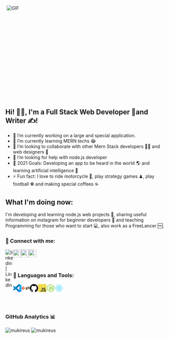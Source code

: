 <img align="right" alt="GIF" src="https://github.com/abhisheknaiidu/abhisheknaiidu/blob/master/code.gif?raw=true" width="500" height="320" />

## Hi! 👨‍🎓, I'm a Full Stack Web Developer 🚀and Writer ✍!
- 🔭 I’m currently working on a large and special application.
- 🌱 I’m currently learning MERN techs 😂
- 👯 I’m looking to collaborate with other Mern Stack developers 👩‍💻 and web designers 🎨
- 🤔 I’m looking for help with node.js developer
- 🥅 2021 Goals: Developing an app to be heard in the world 🌎 and learning artificial intelligence 🤖
- ⚡ Fun fact: I love to ride motorcycle 🛵, play strategy games ♟, play football ⚽ and making special coffees ☕

## What I'm doing now:
I'm developing and learning node.js web projects 🚀, sharing useful information on instagram for beginner developers 📃 and teaching Programming for those who want to start  💻, also work as a FreeLancer 🆓.

### 📩 Connect with me:

[<img align="left" alt="linkedin | LinkedIn" width="24px" src="https://raw.githubusercontent.com/peterthehan/peterthehan/master/assets/linkedin.svg" />][linkedin]
[<img align="left" height="24" width="24" src="https://cdn.jsdelivr.net/npm/simple-icons@v4/icons/instagram.svg" />][instagram]
[<img align="left" height="24" width="24" src="https://e7.pngegg.com/pngimages/891/900/png-clipart-logo-hackerrank-where-s-weed-java-hacker-thumbnail.png" />][HackerRank]
[<img align="left" height="24" width="24" src="https://cdn.jsdelivr.net/npm/simple-icons@v4/icons/gmail.svg" />][gmail]


<br />


[instagram]: https://www.instagram.com/berkeehalil/
[HackerRank]: https://www.hackerrank.com/bayraktarbh
[linkedin]: hhttps://www.linkedin.com/in/berkeehalil/
[gmail]: mailto:bayraktarbh@gmail.com
<br />

### 🔧 Languages and Tools:

[<img align="left" alt="Visual Studio Code" width="26px" src="https://raw.githubusercontent.com/github/explore/80688e429a7d4ef2fca1e82350fe8e3517d3494d/topics/visual-studio-code/visual-studio-code.png" />][vsCode]
[<img align="left" alt="Git" width="26px" src="https://raw.githubusercontent.com/github/explore/80688e429a7d4ef2fca1e82350fe8e3517d3494d/topics/git/git.png" />][git]
[<img align="left" alt="GitHub" width="26px" src="https://raw.githubusercontent.com/github/explore/78df643247d429f6cc873026c0622819ad797942/topics/github/github.png" />][github]
[<img align="left" alt="JavaScript" width="26px" src="https://raw.githubusercontent.com/devicons/devicon/1119b9f84c0290e0f0b38982099a2bd027a48bf1/icons/javascript/javascript-original.svg" />][JavaScript]
[<img align="left" alt="Node.js" width="26px" src="https://raw.githubusercontent.com/devicons/devicon/1119b9f84c0290e0f0b38982099a2bd027a48bf1/icons/nodejs/nodejs-original.svg" />][nodeJs]
[<img align="left" alt="React" width="26px" src="https://raw.githubusercontent.com/devicons/devicon/1119b9f84c0290e0f0b38982099a2bd027a48bf1/icons/react/react-original.svg" />][react]

<br />

[vsCode]: https://code.visualstudio.com/
[git]: https://git-scm.com/
[github]: https://github.com/berkeehalil
[JavaScript]: https://www.javascript.com
[nodeJs]: nodejs.org/en
[react]: https://reactjs.org

<br />
<br />
<br />

### GitHub Analytics 📊

<img height="180em" align="center" src="https://github-readme-stats.vercel.app/api?username=berkeehalil&show_icons=true&locale=en&theme=algolia&include_all_commits=true&count_private=true" alt="mukireus"/>
<img height="180em" align="center" src="https://github-readme-stats.vercel.app/api/top-langs?username=berkeehalil&show_icons=true&locale=en&layout=compact&langs_count=8&theme=algolia" alt="mukireus"/>
